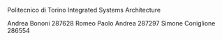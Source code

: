 Politecnico di Torino
Integrated Systems Architecture

Andrea Bononi 287628
Romeo Paolo Andrea 287297
Simone Coniglione 286554
